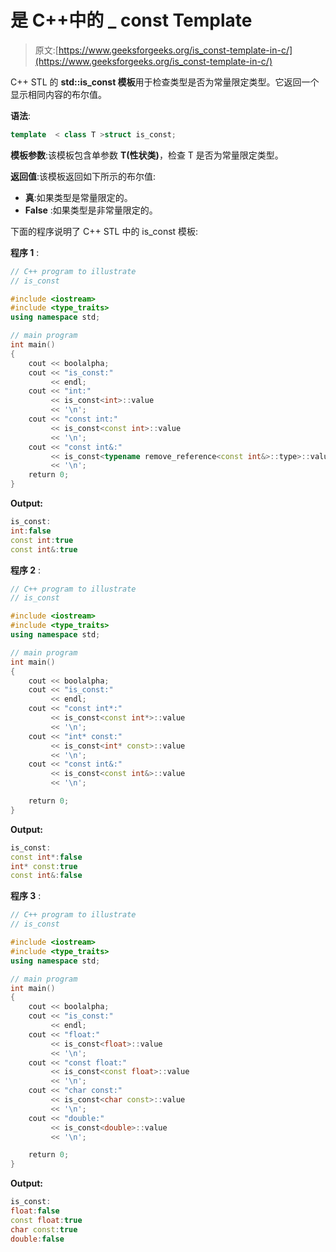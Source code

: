 # 是 C++中的 _ const Template

> 原文:[https://www.geeksforgeeks.org/is_const-template-in-c/](https://www.geeksforgeeks.org/is_const-template-in-c/)

C++ STL 的 **std::is_const 模板**用于检查类型是否为常量限定类型。它返回一个显示相同内容的布尔值。

**语法**:

```cpp
template  < class T >struct is_const;

```

**模板参数**:该模板包含单参数 **T(性状类)**，检查 T 是否为常量限定类型。

**返回值**:该模板返回如下所示的布尔值:

*   **真**:如果类型是常量限定的。
*   **False** :如果类型是非常量限定的。

下面的程序说明了 C++ STL 中的 is_const 模板:

**程序 1** :

```cpp
// C++ program to illustrate
// is_const

#include <iostream>
#include <type_traits>
using namespace std;

// main program
int main()
{
    cout << boolalpha;
    cout << "is_const:"
         << endl;
    cout << "int:"
         << is_const<int>::value
         << '\n';
    cout << "const int:"
         << is_const<const int>::value
         << '\n';
    cout << "const int&:"
         << is_const<typename remove_reference<const int&>::type>::value
         << '\n';
    return 0;
}
```

**Output:**

```cpp
is_const:
int:false
const int:true
const int&:true

```

**程序 2** :

```cpp
// C++ program to illustrate
// is_const

#include <iostream>
#include <type_traits>
using namespace std;

// main program
int main()
{
    cout << boolalpha;
    cout << "is_const:"
         << endl;
    cout << "const int*:"
         << is_const<const int*>::value
         << '\n';
    cout << "int* const:"
         << is_const<int* const>::value
         << '\n';
    cout << "const int&:"
         << is_const<const int&>::value
         << '\n';

    return 0;
}
```

**Output:**

```cpp
is_const:
const int*:false
int* const:true
const int&:false

```

**程序 3** :

```cpp
// C++ program to illustrate
// is_const

#include <iostream>
#include <type_traits>
using namespace std;

// main program
int main()
{
    cout << boolalpha;
    cout << "is_const:"
         << endl;
    cout << "float:"
         << is_const<float>::value
         << '\n';
    cout << "const float:"
         << is_const<const float>::value
         << '\n';
    cout << "char const:"
         << is_const<char const>::value
         << '\n';
    cout << "double:"
         << is_const<double>::value
         << '\n';

    return 0;
}
```

**Output:**

```cpp
is_const:
float:false
const float:true
char const:true
double:false

```